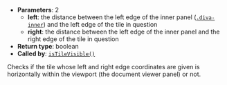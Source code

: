 * **Parameters**: 2
    * **left**: the distance between the left edge of the inner panel
      ([`.diva-inner`](#MONKEY)) and the left edge of the tile in question
    * **right**: the distance between the left edge of the inner panel and the
      right edge of the tile in question
* **Return type**: boolean
* **Called by**: [`isTileVisible()`](#isTileVisible)

Checks if the tile whose left and right edge coordinates are given is
horizontally within the viewport (the document viewer panel) or not.
